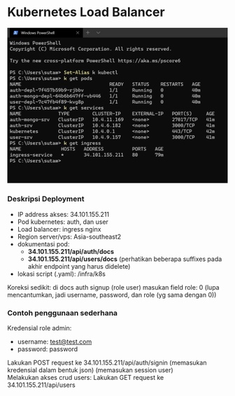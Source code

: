 # Kubernetes Load Balancer

<p align="center">
    <img src="images/image2.png">
</p>

### Deskripsi Deployment
- IP address akses: 34.101.155.211 <br />
- Pod kubernetes: auth, dan user <br />
- Load balancer: ingress nginx <br />
- Region server/vps: Asia-southeast2 <br />
- dokumentasi pod: 
     - <b>34.101.155.211/api/auth/docs</b>
     - <b>34.101.155.211/api/users/docs</b> (perhatikan beberapa suffixes pada akhir endpoint yang harus didelete)
- lokasi script (.yaml): /infra/k8s

Koreksi sedikit: di docs auth signup (role user) masukan field role: 0 (lupa mencantumkan, jadi username, password, dan role (yg sama dengan 0))

### Contoh penggunaan sederhana
Kredensial role admin: 
 - username: test@test.com
 - password: password 

Lakukan POST request ke 34.101.155.211/api/auth/signin (memasukan kredensial dalam bentuk json) (memasukan session user)
<br />
Melakukan akses crud users: Lakukan GET request ke 34.101.155.211/api/users
<br />
<br />
<br />
<p align="center">
<!--     <img src="images/image1.png"> -->
</p>
